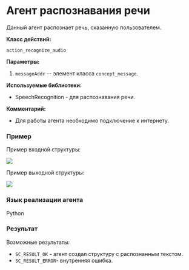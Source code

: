 # Агент распознавания речи

Данный агент распознает речь, сказанную пользователем.

**Класс действий:**

`action_recognize_audio`

**Параметры:**

1. `messageAddr` -- элемент класса `concept_message`.

**Используемые библиотеки:**

* SpeechRecognition - для распознавания речи.

**Комментарий:**

* Для работы агента необходимо подключение к интернету.

### Пример

Пример входной структуры:

<img src="../images/audioRecognitionAgentInput.png"></img>

Пример выходной структуры:

<img src="../images/audioRecognitionAgentOutput.png"></img>

### Язык реализации агента
Python

### Результат

Возможные результаты:

* `SC_RESULT_OK` - агент создал структуру с распознанным текстом.
* `SC_RESULT_ERROR`- внутренняя ошибка.
